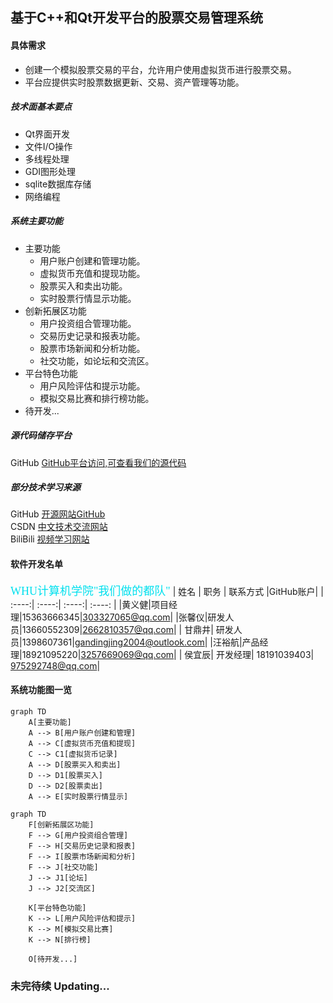 ## 基于C++和Qt开发平台的股票交易管理系统
#### 具体需求 ####
- 创建一个模拟股票交易的平台，允许用户使用虚拟货币进行股票交易。
- 平台应提供实时股票数据更新、交易、资产管理等功能。

##### 技术面基本要点 #####
- Qt界面开发
- 文件I/O操作
- 多线程处理
- GDI图形处理
- sqlite数据库存储
- 网络编程

##### 系统主要功能 #####
- 主要功能 
    - 用户账户创建和管理功能。
    - 虚拟货币充值和提现功能。
    - 股票买入和卖出功能。
    - 实时股票行情显示功能。
- 创新拓展区功能
    - 用户投资组合管理功能。
    - 交易历史记录和报表功能。
    - 股票市场新闻和分析功能。
    - 社交功能，如论坛和交流区。
- 平台特色功能
    -  用户风险评估和提示功能。
    - 模拟交易比赛和排行榜功能。
- 待开发...

##### 源代码储存平台 #####
GitHub [GitHub平台访问,可查看我们的源代码](https://github.com)<br>
##### 部分技术学习来源 #####
GitHub [开源网站GitHub](https://github.com)<br>
CSDN   [中文技术交流网站](https://github.net)<br>
BiliBili [视频学习网站](https://bilibili.com)<br>
#### 软件开发名单 ####

<font face="楷体" color=purple+green size=4>WHU计算机学院"我们做的都队"</font>
| 姓名 | 职务 | 联系方式 |GitHub账户|
| :----:| :----:| :----:| :----:  |
|黄义健|项目经理|15363666345|303327065@qq.com|
|张馨仪|研发人员|13660552309|2662810357@qq.com|
| 甘鼎井| 研发人员|1398607361|gandingjing2004@outlook.com|
|汪裕航|产品经理|18921095220|3257669069@qq.com|
| 侯宜辰| 开发经理| 18191039403| 975292748@qq.com|
#### 系统功能图一览 ####
```mermaid
graph TD
    A[主要功能] 
    A --> B[用户账户创建和管理]
    A --> C[虚拟货币充值和提现]
    C --> C1[虚拟货币记录]
    A --> D[股票买入和卖出]
    D --> D1[股票买入]
    D --> D2[股票卖出]
    A --> E[实时股票行情显示]
```
```mermaid
graph TD
    F[创新拓展区功能]
    F --> G[用户投资组合管理]
    F --> H[交易历史记录和报表]
    F --> I[股票市场新闻和分析]
    F --> J[社交功能]
    J --> J1[论坛]
    J --> J2[交流区]

    K[平台特色功能]
    K --> L[用户风险评估和提示]
    K --> M[模拟交易比赛]
    K --> N[排行榜]

    O[待开发...]

```
### 未完待续 Updating...
